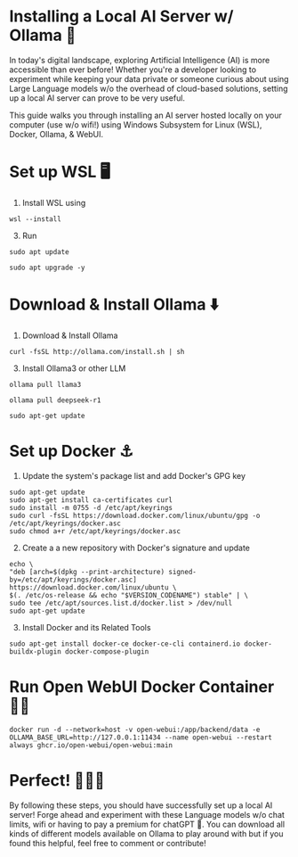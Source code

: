 # Installing a Local AI Server w/ Ollama 🤖
In today's digital landscape, exploring Artificial Intelligence (AI) is more accessible than ever before! Whether you're a developer looking to experiment while keeping your data private or someone curious about using Large Language models w/o the overhead of cloud-based solutions, setting up a local AI server can prove to be very useful.
  
This guide walks you through installing an AI server hosted locally on your computer (use w/o wifi!) using Windows Subsystem for Linux (WSL), Docker, Ollama, & WebUI.

# Set up WSL 🖥️
  1. Install WSL using
```
wsl --install
```
  3. Run
```
sudo apt update
```
```
sudo apt upgrade -y
```

# Download & Install Ollama ⬇️
  1. Download & Install Ollama
```
curl -fsSL http://ollama.com/install.sh | sh
```
  3. Install Ollama3 or other LLM
```
ollama pull llama3
```
```
ollama pull deepseek-r1
```
```
sudo apt-get update 
```

# Set up Docker ⚓
  1. Update the system's package list and add Docker's GPG key
```
sudo apt-get update
sudo apt-get install ca-certificates curl
sudo install -m 0755 -d /etc/apt/keyrings
sudo curl -fsSL https://download.docker.com/linux/ubuntu/gpg -o /etc/apt/keyrings/docker.asc
sudo chmod a+r /etc/apt/keyrings/docker.asc 
```

  2. Create a a new repository with Docker's signature and update
```
echo \
"deb [arch=$(dpkg --print-architecture) signed-by=/etc/apt/keyrings/docker.asc] https://download.docker.com/linux/ubuntu \
$(. /etc/os-release && echo "$VERSION_CODENAME") stable" | \
sudo tee /etc/apt/sources.list.d/docker.list > /dev/null
sudo apt-get update
```

  3. Install Docker and its Related Tools
```
sudo apt-get install docker-ce docker-ce-cli containerd.io docker-buildx-plugin docker-compose-plugin
```

# Run Open WebUI Docker Container 🏃🏾
```
docker run -d --network=host -v open-webui:/app/backend/data -e OLLAMA_BASE_URL=http://127.0.0.1:11434 --name open-webui --restart always ghcr.io/open-webui/open-webui:main
```

# Perfect! 🧑🏾‍💻
  By following these steps, you should have successfully set up a local AI server! Forge ahead and experiment with these Language models w/o chat limits, wifi or having to pay a premium for chatGPT 👀. 
  You can download all kinds of different models available on Ollama to play around with but if you found this helpful, feel free to comment or contribute!
